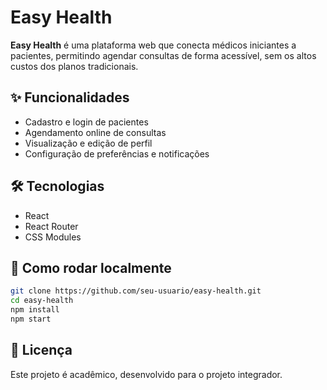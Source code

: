 # Easy Health

**Easy Health** é uma plataforma web que conecta médicos iniciantes a pacientes, permitindo agendar consultas de forma acessível, sem os altos custos dos planos tradicionais.

## ✨ Funcionalidades
- Cadastro e login de pacientes
- Agendamento online de consultas
- Visualização e edição de perfil
- Configuração de preferências e notificações

## 🛠️ Tecnologias
- React
- React Router
- CSS Modules

## 🚀 Como rodar localmente
```bash
git clone https://github.com/seu-usuario/easy-health.git
cd easy-health
npm install
npm start
```

## 📄 Licença
Este projeto é acadêmico, desenvolvido para o projeto integrador.
